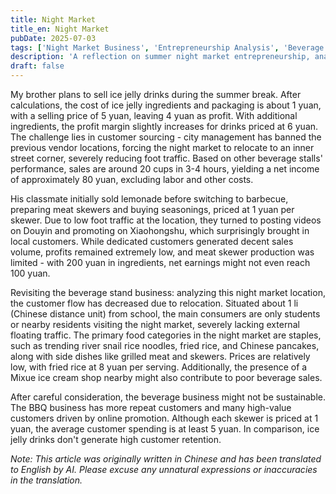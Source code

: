 ```yaml
---
title: Night Market
title_en: Night Market
pubDate: 2025-07-03
tags: ['Night Market Business', 'Entrepreneurship Analysis', 'Beverage Market', 'BBQ Business', 'Douyin Marketing', 'Xiaohongshu', 'Customer Flow Analysis', 'Business Insights', 'Student Entrepreneurship']
description: 'A reflection on summer night market entrepreneurship, analyzing the cost-benefit of ice jelly drinks and BBQ business, discussing factors such as customer flow, location selection, marketing strategies in night market operations, and the role of social media in local micro-businesses.'
draft: false
---
```


My brother plans to sell ice jelly drinks during the summer break. After calculations, the cost of ice jelly ingredients and packaging is about 1 yuan, with a selling price of 5 yuan, leaving 4 yuan as profit. With additional ingredients, the profit margin slightly increases for drinks priced at 6 yuan. The challenge lies in customer sourcing - city management has banned the previous vendor locations, forcing the night market to relocate to an inner street corner, severely reducing foot traffic. Based on other beverage stalls' performance, sales are around 20 cups in 3-4 hours, yielding a net income of approximately 80 yuan, excluding labor and other costs.

His classmate initially sold lemonade before switching to barbecue, preparing meat skewers and buying seasonings, priced at 1 yuan per skewer. Due to low foot traffic at the location, they turned to posting videos on Douyin and promoting on Xiaohongshu, which surprisingly brought in local customers. While dedicated customers generated decent sales volume, profits remained extremely low, and meat skewer production was limited - with 200 yuan in ingredients, net earnings might not even reach 100 yuan.

Revisiting the beverage stand business: analyzing this night market location, the customer flow has decreased due to relocation. Situated about 1 li (Chinese distance unit) from school, the main consumers are only students or nearby residents visiting the night market, severely lacking external floating traffic. The primary food categories in the night market are staples, such as trending river snail rice noodles, fried rice, and Chinese pancakes, along with side dishes like grilled meat and skewers. Prices are relatively low, with fried rice at 8 yuan per serving. Additionally, the presence of a Mixue ice cream shop nearby might also contribute to poor beverage sales.

After careful consideration, the beverage business might not be sustainable. The BBQ business has more repeat customers and many high-value customers driven by online promotion. Although each skewer is priced at 1 yuan, the average customer spending is at least 5 yuan. In comparison, ice jelly drinks don't generate high customer retention.

*Note: This article was originally written in Chinese and has been translated to English by AI. Please excuse any unnatural expressions or inaccuracies in the translation.*